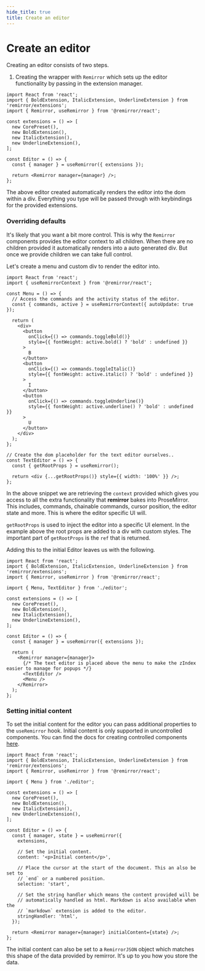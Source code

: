 ```yaml
---
hide_title: true
title: Create an editor
---
```


# Create an editor

Creating an editor consists of two steps.

1. Creating the wrapper with `Remirror` which sets up the editor functionality by passing in the extension manager.

```tsx
import React from 'react';
import { BoldExtension, ItalicExtension, UnderlineExtension } from 'remirror/extensions';
import { Remirror, useRemirror } from '@remirror/react';

const extensions = () => [
  new CorePreset(),
  new BoldExtension(),
  new ItalicExtension(),
  new UnderlineExtension(),
];

const Editor = () => {
  const { manager } = useRemirror({ extensions });

  return <Remirror manager={manager} />;
};
```

The above editor created automatically renders the editor into the dom within a div. Everything you type will be passed through with keybindings for the provided extensions.

### Overriding defaults

It's likely that you want a bit more control. This is why the `Remirror` components provides the editor context to all children. When there are no children provided it automatically renders into a auto generated div. But once we provide children we can take full control.

Let's create a menu and custom div to render the editor into.

```tsx
import React from 'react';
import { useRemirrorContext } from '@remirror/react';

const Menu = () => {
  // Access the commands and the activity status of the editor.
  const { commands, active } = useRemirrorContext({ autoUpdate: true });

  return (
    <div>
      <button
        onClick={() => commands.toggleBold()}
        style={{ fontWeight: active.bold() ? 'bold' : undefined }}
      >
        B
      </button>
      <button
        onClick={() => commands.toggleItalic()}
        style={{ fontWeight: active.italic() ? 'bold' : undefined }}
      >
        I
      </button>
      <button
        onClick={() => commands.toggleUnderline()}
        style={{ fontWeight: active.underline() ? 'bold' : undefined }}
      >
        U
      </button>
    </div>
  );
};

// Create the dom placeholder for the text editor ourselves..
const TextEditor = () => {
  const { getRootProps } = useRemirror();

  return <div {...getRootProps()} style={{ width: '100%' }} />;
};
```

In the above snippet we are retrieving the `context` provided which gives you access to all the extra functionality that **remirror** bakes into ProseMirror. This includes, commands, chainable commands, cursor position, the editor state and more. This is where the editor specific UI will.

`getRootProps` is used to inject the editor into a specific UI element. In the example above the root props are added to a div with custom styles. The important part of `getRootProps` is the `ref` that is returned.

Adding this to the initial Editor leaves us with the following.

```tsx
import React from 'react';
import { BoldExtension, ItalicExtension, UnderlineExtension } from 'remirror/extensions';
import { Remirror, useRemirror } from '@remirror/react';

import { Menu, TextEditor } from './editor';

const extensions = () => [
  new CorePreset(),
  new BoldExtension(),
  new ItalicExtension(),
  new UnderlineExtension(),
];

const Editor = () => {
  const { manager } = useRemirror({ extensions });

  return (
    <Remirror manager={manager}>
      {/* The text editor is placed above the menu to make the zIndex easier to manage for popups */}
      <TextEditor />
      <Menu />
    </Remirror>
  );
};
```

### Setting initial content

To set the initial content for the editor you can pass additional properties to the `useRemirror` hook. Initial content is only supported in uncontrolled components. You can find the docs for creating controlled components [here](./controlled.md).

```tsx
import React from 'react';
import { BoldExtension, ItalicExtension, UnderlineExtension } from 'remirror/extensions';
import { Remirror, useRemirror } from '@remirror/react';

import { Menu } from './editor';

const extensions = () => [
  new CorePreset(),
  new BoldExtension(),
  new ItalicExtension(),
  new UnderlineExtension(),
];

const Editor = () => {
  const { manager, state } = useRemirror({
    extensions,

    // Set the initial content.
    content: '<p>Initial content</p>',

    // Place the cursor at the start of the document. This an also be set to
    // `end` or a numbered position.
    selection: 'start',

    // Set the string handler which means the content provided will be
    // automatically handled as html. Markdown is also available when the
    // `markdown` extension is added to the editor.
    stringHandler: 'html',
  });

  return <Remirror manager={manager} initialContent={state} />;
};
```

The initial content can also be set to a `RemirrorJSON` object which matches this shape of the data provided by remirror. It's up to you how you store the data.
